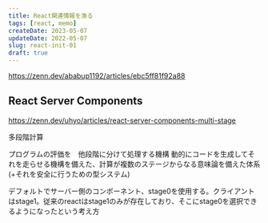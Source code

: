 ```yaml
---
title: React関連情報を漁る
tags: [react, memo]
createDate: 2023-05-07
updateDate: 2022-05-07
slug: react-init-01
draft: true
---
```


https://zenn.dev/ababup1192/articles/ebc5ff81f92a88

## React Server Components

https://zenn.dev/uhyo/articles/react-server-components-multi-stage

多段階計算

プログラムの評価を　他段階に分けて処理する機構
動的にコードを生成してそれを走らせる機構を備えた、計算が複数のステージからなる意味論を備えた体系(+それを安全に行うための型システム)

デフォルトでサーバー側のコンポーネント、stage0を使用する。クライアントはstage1。従来のreactはstage1のみが存在しており、そこにstage0を選択できるようになったという考え方


